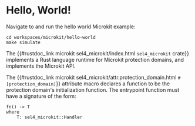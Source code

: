 <!--
    Copyright 2024, Colias Group, LLC

    SPDX-License-Identifier: CC-BY-SA-4.0
-->

# Hello, World!

Navigate to and run the hello world Microkit example:

```
cd workspaces/microkit/hello-world
make simulate
```

The {{#rustdoc_link microkit sel4_microkit/index.html `sel4_microkit` crate}} implements a Rust language runtime for Microkit protection domains, and implements the Microkit API.

The {{#rustdoc_link microkit sel4_microkit/attr.protection_domain.html `#[protection_domain]`}} attribute macro declares a function to be the protection domain's initialization function.
The entrypoint function must have a signature of the form:

```rust,ignore
fn() -> T
where
    T: sel4_microkit::Handler
```


